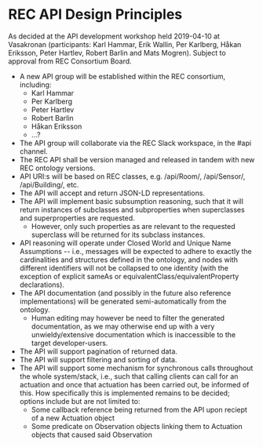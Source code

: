 # REC API Design Principles

As decided at the API development workshop held 2019-04-10 at Vasakronan (participants: Karl Hammar, Erik Wallin, Per Karlberg, Håkan Eriksson, Peter Hartlev, Robert Barlin and Mats Mogren). Subject to approval from REC Consortium Board.

* A new API group will be established within the REC consortium, including:
  * Karl Hammar
  * Per Karlberg
  * Peter Hartlev
  * Robert Barlin
  * Håkan Eriksson
  * ...?
* The API group will collaborate via the REC Slack workspace, in the #api channel.
* The REC API shall be version managed and released in tandem with new REC ontology versions.
* API URI:s will be based on REC classes, e.g. /api/Room/, /api/Sensor/, /api/Building/, etc.
* The API will accept and return JSON-LD representations.
* The API will implement basic subsumption reasoning, such that it will return instances of subclasses and subproperties when superclasses and superproperties are requested.
  * However, only such properties as are relevant to the requested superclass will be returned for its subclass instances.
* API reasoning will operate under Closed World and Unique Name Assumptions -- i.e., messages will be expected to adhere to exactly the cardinalities and structures defined in the ontology, and nodes with different identifiers will not be collapsed to one identity (with the exception of explicit sameAs or equivalentClass/equivalentProperty declarations).
* The API documentation (and possibly in the future also reference implementations) will be generated semi-automatically from the ontology.
  * Human editing may however be need to filter the generated documentation, as we may otherwise end up with a very unwieldy/extensive documentation which is inaccessible to the target developer-users.
* The API will support pagination of returned data.
* The API will support filtering and sorting of data.
* The API will support some mechanism for synchronous calls throughout the whole system/stack, i.e., such that calling clients can call for an actuation and once that actuation has been carried out, be informed of this. How specifically this is implemented remains to be decided; options include but are not limited to:
  * Some callback reference being returned from the API upon reciept of a new Actuation object
  * Some predicate on Observation objects linking them to Actuation objects that caused said Observation
